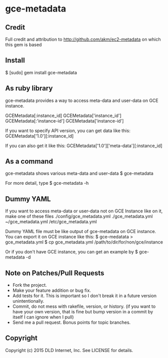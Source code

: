# gce-metadata

## Credit

Full credit and attribution to http://github.com/akm/ec2-metadata on which this gem is based 

## Install
 $ [sudo] gem install gce-metadata

## As ruby library
gce-metadata provides a way to access meta-data and user-data on GCE instance. 

 GCEMetadata[:instance_id]
 GCEMetadata['instance_id']
 GCEMetadata[:'instance-id']
 GCEMetadata['instance-id']

If you want to specify API version, you can get data like this:
 GCEMetadata['1.0'][:instance_id]

If you can also get it like this:
 GCEMetadata['1.0']['meta-data'][:instance_id]


## As a command
gce-metadata shows various meta-data and user-data
 $ gce-metadata

For more detail, type 
 $ gce-metadata -h


## Dummy YAML
If you want to access meta-data or user-data not on GCE Instance like on it,
make one of these files
 ./config/gce_metadata.yml
 ./gce_metadata.yml
 ~/gce_metadata.yml
 /etc/gce_metadata.yml

Dummy YAML file must be like output of gce-metadata on GCE instance.
You can export it on GCE instance like this:
 $ gce-medatata > gce_metadata.yml
 $ cp gce_metadata.yml /path/to/dir/for/non/gce/instance

Or if you don't have GCE instance, you can get an example by
 $ gce-metadata -d


## Note on Patches/Pull Requests
 
* Fork the project.
* Make your feature addition or bug fix.
* Add tests for it. This is important so I don't break it in a
  future version unintentionally.
* Commit, do not mess with rakefile, version, or history.
  (if you want to have your own version, that is fine but bump version in a commit by itself I can ignore when I pull)
* Send me a pull request. Bonus points for topic branches.

## Copyright

Copyright (c) 2015 DLD Internet, Inc. See LICENSE for details.
